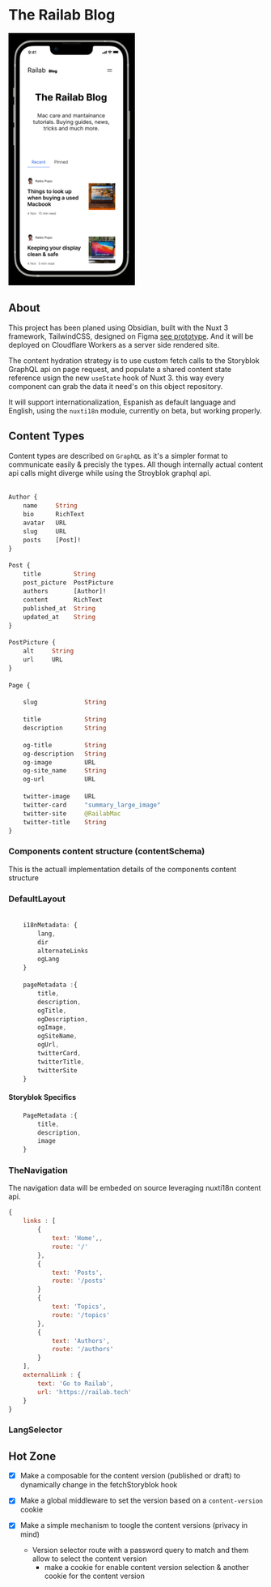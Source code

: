 # The Railab Blog

<img src="./capture.png" width="250px" />


## About
This project has been planed using Obsidian, built with the Nuxt 3 framework, TailwindCSS, designed on Figma [see prototype](https://www.figma.com/proto/pVXX2U1TjvpfwLzVOexRW1/blog.railab.tech?page-id=125%3A1689&node-id=125%3A2086&viewport=-55%2C420%2C0.11&scaling=scale-down). And it will be deployed on Cloudflare Workers as a server side rendered site.

The content hydration strategy is to use custom fetch calls to the Storyblok GraphQL api on page request, and populate a shared content state reference usign the new `useState` hook of Nuxt 3. this way every component can grab the data it need's on this object repository.

It will support internationalization, Espanish as default language and English, using the `nuxti18n` module, currently on beta, but working properly.




## Content Types
Content types are described on `GraphQL` as it's a simpler format to communicate easily & precisly the types. All though internally actual content api calls might diverge while using the Stroyblok graphql api.


```graphql

Author {
    name     String
    bio      RichText
    avatar   URL
    slug     URL
    posts    [Post]!
}

Post {
    title         String
    post_picture  PostPicture
    authors       [Author]!
    content       RichText
    published_at  String
    updated_at    String
}

PostPicture {
    alt     String
    url     URL
}

Page {

    slug             String

    title            String
    description      String

    og-title         String
    og-description   String
    og-image         URL
    og-site_name     String
    og-url           URL

    twitter-image    URL
    twitter-card     "summary_large_image"
    twitter-site     @RailabMac
    twitter-title    String
}

```

### Components content structure (contentSchema)
This is the actuall implementation details of the components content structure

### DefaultLayout
```js

    i18nMetadata: {
        lang,
        dir
        alternateLinks
        ogLang
    }

    pageMetadata :{
        title,
        description,
        ogTitle,
        ogDescription,
        ogImage,
        ogSiteName,
        ogUrl,
        twitterCard,
        twitterTitle,
        twitterSite
    }

```
#### Storyblok Specifics
```js
    PageMetadata :{
        title,
        description,
        image
    }
```

### TheNavigation
The navigation data will be embeded on source leveraging nuxti18n content api.
```js
{
    links : [
        {
            text: 'Home',,
            route: '/'
        },
        {
            text: 'Posts',
            route: '/posts'
        }
        {
            text: 'Topics',
            route: '/topics'
        },
        {
            text: 'Authors',
            route: '/authors'
        }
    ],
    externalLink : {
        text: 'Go to Railab',
        url: 'https://railab.tech'
    }
}
```

### LangSelector



## Hot Zone

- [x] Make a composable for the content version (published or draft) to dynamically change in the fetchStoryblok hook

- [x] Make a global middleware to set the version based on a `content-version` cookie
- [x] Make a simple mechanism to toogle the content versions (privacy in mind)
  - Version selector route with a password query to match and them allow to select the content version
    - make a cookie for enable content version selection & another cookie for the content version